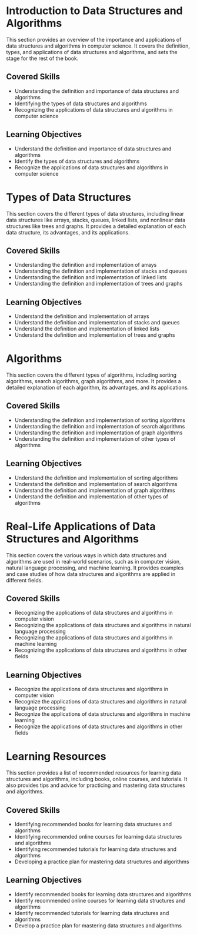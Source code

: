 # Introduction to Data Structures and Algorithms
This section provides an overview of the importance and applications of data structures and algorithms in computer science. It covers the definition, types, and applications of data structures and algorithms, and sets the stage for the rest of the book.

## Covered Skills
- Understanding the definition and importance of data structures and algorithms
- Identifying the types of data structures and algorithms
- Recognizing the applications of data structures and algorithms in computer science

## Learning Objectives
- Understand the definition and importance of data structures and algorithms
- Identify the types of data structures and algorithms
- Recognize the applications of data structures and algorithms in computer science
# Types of Data Structures
This section covers the different types of data structures, including linear data structures like arrays, stacks, queues, linked lists, and nonlinear data structures like trees and graphs. It provides a detailed explanation of each data structure, its advantages, and its applications.

## Covered Skills
- Understanding the definition and implementation of arrays
- Understanding the definition and implementation of stacks and queues
- Understanding the definition and implementation of linked lists
- Understanding the definition and implementation of trees and graphs

## Learning Objectives
- Understand the definition and implementation of arrays
- Understand the definition and implementation of stacks and queues
- Understand the definition and implementation of linked lists
- Understand the definition and implementation of trees and graphs
# Algorithms
This section covers the different types of algorithms, including sorting algorithms, search algorithms, graph algorithms, and more. It provides a detailed explanation of each algorithm, its advantages, and its applications.

## Covered Skills
- Understanding the definition and implementation of sorting algorithms
- Understanding the definition and implementation of search algorithms
- Understanding the definition and implementation of graph algorithms
- Understanding the definition and implementation of other types of algorithms

## Learning Objectives
- Understand the definition and implementation of sorting algorithms
- Understand the definition and implementation of search algorithms
- Understand the definition and implementation of graph algorithms
- Understand the definition and implementation of other types of algorithms
# Real-Life Applications of Data Structures and Algorithms
This section covers the various ways in which data structures and algorithms are used in real-world scenarios, such as in computer vision, natural language processing, and machine learning. It provides examples and case studies of how data structures and algorithms are applied in different fields.

## Covered Skills
- Recognizing the applications of data structures and algorithms in computer vision
- Recognizing the applications of data structures and algorithms in natural language processing
- Recognizing the applications of data structures and algorithms in machine learning
- Recognizing the applications of data structures and algorithms in other fields

## Learning Objectives
- Recognize the applications of data structures and algorithms in computer vision
- Recognize the applications of data structures and algorithms in natural language processing
- Recognize the applications of data structures and algorithms in machine learning
- Recognize the applications of data structures and algorithms in other fields
# Learning Resources
This section provides a list of recommended resources for learning data structures and algorithms, including books, online courses, and tutorials. It also provides tips and advice for practicing and mastering data structures and algorithms.

## Covered Skills
- Identifying recommended books for learning data structures and algorithms
- Identifying recommended online courses for learning data structures and algorithms
- Identifying recommended tutorials for learning data structures and algorithms
- Developing a practice plan for mastering data structures and algorithms

## Learning Objectives
- Identify recommended books for learning data structures and algorithms
- Identify recommended online courses for learning data structures and algorithms
- Identify recommended tutorials for learning data structures and algorithms
- Develop a practice plan for mastering data structures and algorithms
